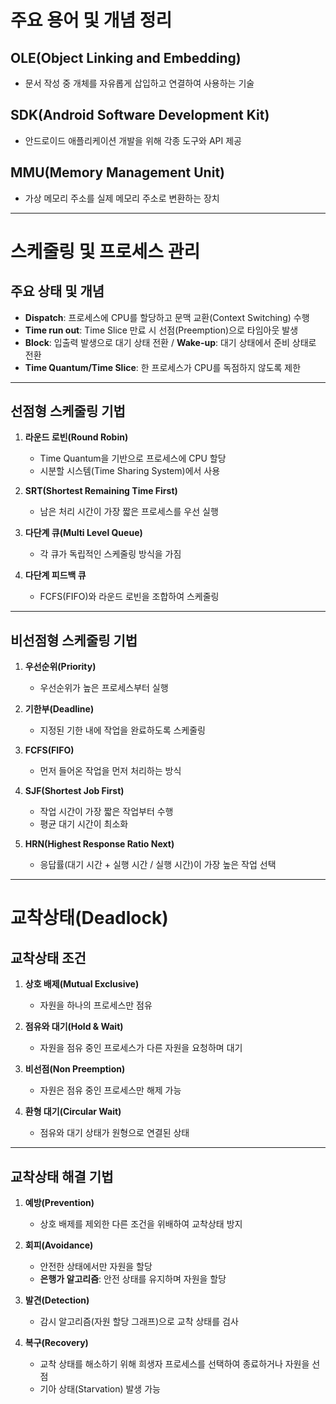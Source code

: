 # 주요 용어 및 개념 정리

## OLE(Object Linking and Embedding)
- 문서 작성 중 개체를 자유롭게 삽입하고 연결하여 사용하는 기술

## SDK(Android Software Development Kit)
- 안드로이드 애플리케이션 개발을 위해 각종 도구와 API 제공

## MMU(Memory Management Unit)
- 가상 메모리 주소를 실제 메모리 주소로 변환하는 장치

---

# 스케줄링 및 프로세스 관리

## 주요 상태 및 개념

- **Dispatch**: 프로세스에 CPU를 할당하고 문맥 교환(Context Switching) 수행
- **Time run out**: Time Slice 만료 시 선점(Preemption)으로 타임아웃 발생
- **Block**: 입출력 발생으로 대기 상태 전환 / **Wake-up**: 대기 상태에서 준비 상태로 전환
- **Time Quantum/Time Slice**: 한 프로세스가 CPU를 독점하지 않도록 제한

---

## 선점형 스케줄링 기법

1. **라운드 로빈(Round Robin)**  
   - Time Quantum을 기반으로 프로세스에 CPU 할당  
   - 시분할 시스템(Time Sharing System)에서 사용

2. **SRT(Shortest Remaining Time First)**  
   - 남은 처리 시간이 가장 짧은 프로세스를 우선 실행

3. **다단계 큐(Multi Level Queue)**  
   - 각 큐가 독립적인 스케줄링 방식을 가짐

4. **다단계 피드백 큐**  
   - FCFS(FIFO)와 라운드 로빈을 조합하여 스케줄링

---

## 비선점형 스케줄링 기법

1. **우선순위(Priority)**  
   - 우선순위가 높은 프로세스부터 실행

2. **기한부(Deadline)**  
   - 지정된 기한 내에 작업을 완료하도록 스케줄링

3. **FCFS(FIFO)**  
   - 먼저 들어온 작업을 먼저 처리하는 방식

4. **SJF(Shortest Job First)**  
   - 작업 시간이 가장 짧은 작업부터 수행  
   - 평균 대기 시간이 최소화

5. **HRN(Highest Response Ratio Next)**  
   - 응답률(대기 시간 + 실행 시간 / 실행 시간)이 가장 높은 작업 선택

---

# 교착상태(Deadlock)

## 교착상태 조건

1. **상호 배제(Mutual Exclusive)**  
   - 자원을 하나의 프로세스만 점유

2. **점유와 대기(Hold & Wait)**  
   - 자원을 점유 중인 프로세스가 다른 자원을 요청하며 대기

3. **비선점(Non Preemption)**  
   - 자원은 점유 중인 프로세스만 해제 가능

4. **환형 대기(Circular Wait)**  
   - 점유와 대기 상태가 원형으로 연결된 상태

---

## 교착상태 해결 기법

1. **예방(Prevention)**  
   - 상호 배제를 제외한 다른 조건을 위배하여 교착상태 방지

2. **회피(Avoidance)**  
   - 안전한 상태에서만 자원을 할당  
   - **은행가 알고리즘**: 안전 상태를 유지하며 자원을 할당

3. **발견(Detection)**  
   - 감시 알고리즘(자원 할당 그래프)으로 교착 상태를 검사

4. **복구(Recovery)**  
   - 교착 상태를 해소하기 위해 희생자 프로세스를 선택하여 종료하거나 자원을 선점  
   - 기아 상태(Starvation) 발생 가능
